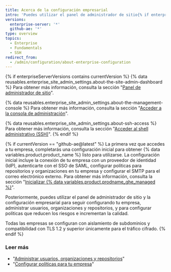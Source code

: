 ```yaml
---
title: Acerca de la configuración empresarial
intro: 'Puedes utilizar el panel de administrador de sitio{% if enterpriseServerVersions contains currentVersion %}, {% data variables.enterprise.management_console %}, y el shell administrativo (SSH) {% elsif currentVersion == "github-ae@latest" %} y la configuración empresarial o contactar a soporte{% endif %} para administrar tu empresa.'
versions:
  enterprise-server: '*'
  github-ae: '*'
type: overview
topics:
  - Enterprise
  - Fundamentals
  - SSH
redirect_from:
  - /admin/configuration/about-enterprise-configuration
---
```


{% if enterpriseServerVersions contains currentVersion %}
{% data reusables.enterprise_site_admin_settings.about-the-site-admin-dashboard %} Para obtener más información, consulta la sección "[Panel de administrador de sitio](/admin/configuration/site-admin-dashboard)".

{% data reusables.enterprise_site_admin_settings.about-the-management-console %} Para obtener más información, consulta la sección "[Acceder a la consola de administración](/admin/configuration/accessing-the-management-console)".

{% data reusables.enterprise_site_admin_settings.about-ssh-access %} Para obtener más información, consulta la sección "[Acceder al shell administrativo (SSH)](/admin/configuration/accessing-the-administrative-shell-ssh)".
{% endif %}

{% if currentVersion == "github-ae@latest" %}
La primera vez que accedes a tu empresa, completarás una configuración inicial para obtener {% data variables.product.product_name %} listo para utilizarse. La configuración inicial incluye la conexión de tu empresa con un proveedor de identidad (IdP), autenticarte con el SSO de SAML, configurar políticas para repositorios y organizaciones en tu empresa y configurar el SMTP para el correo electrónico externo. Para obtener más información, consulta la sección "[Inicializar {% data variables.product.prodname_ghe_managed %}](/admin/configuration/initializing-github-ae)".

Posteriormente, puedes utilizar el panel de administrador de sitio y la configuración empresarial para seguir configurando tu empresa, administrar usuarios, organizaciones y repositorios, y para configurar políticas que reducen los riesgos e incrementan la calidad.

Todas las empresas se configuran con aislamiento de subdominios y compatibilidad con TLS 1.2 y superior únicamente para el tráfico cifrado.
{% endif %}

### Leer más

- "[Administrar usuarios, organizaciones y repositorios](/admin/user-management)"
- "[Configurar políticas para tu empresa](/admin/policies)"
